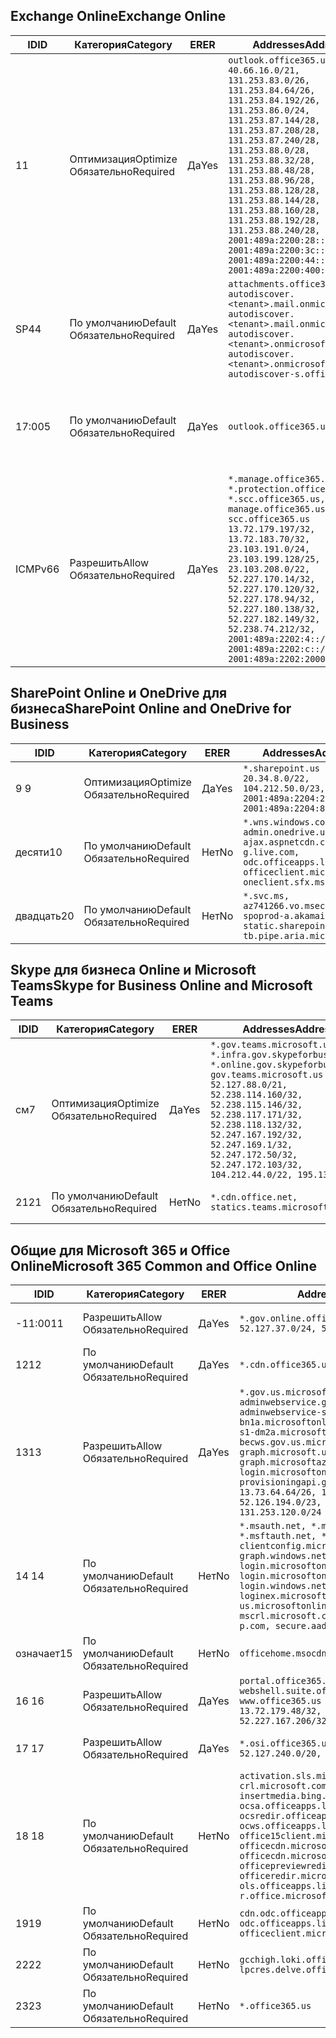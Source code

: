 <!--THIS FILE IS AUTOMATICALLY GENERATED. MANUAL CHANGES WILL BE OVERWRITTEN.-->
<!--Please contact the Office 365 Endpoints team with any questions.-->
<!--USGovGCCHigh endpoints version 2019112700-->
<!--File generated 2019-11-27 11:00:09.9982-->

## <a name="exchange-online"></a><span data-ttu-id="73c20-101">Exchange Online</span><span class="sxs-lookup"><span data-stu-id="73c20-101">Exchange Online</span></span>

<span data-ttu-id="73c20-102">ID</span><span class="sxs-lookup"><span data-stu-id="73c20-102">ID</span></span> | <span data-ttu-id="73c20-103">Категория</span><span class="sxs-lookup"><span data-stu-id="73c20-103">Category</span></span> | <span data-ttu-id="73c20-104">ER</span><span class="sxs-lookup"><span data-stu-id="73c20-104">ER</span></span> | <span data-ttu-id="73c20-105">Addresses</span><span class="sxs-lookup"><span data-stu-id="73c20-105">Addresses</span></span> | <span data-ttu-id="73c20-106">Порты</span><span class="sxs-lookup"><span data-stu-id="73c20-106">Ports</span></span>
-- | -------------------- | --- | ------------------------------------------------------------------------------------------------------------------------------------------------------------------------------------------------------------------------------------------------------------------------------------------------------------------------------------------------------------------------------------------------------------------------------------------------ | -------------------------------
<span data-ttu-id="73c20-107">1</span><span class="sxs-lookup"><span data-stu-id="73c20-107">1</span></span> | <span data-ttu-id="73c20-108">Оптимизация</span><span class="sxs-lookup"><span data-stu-id="73c20-108">Optimize</span></span><BR><span data-ttu-id="73c20-109">Обязательно</span><span class="sxs-lookup"><span data-stu-id="73c20-109">Required</span></span> | <span data-ttu-id="73c20-110">Да</span><span class="sxs-lookup"><span data-stu-id="73c20-110">Yes</span></span> | `outlook.office365.us`<BR>`40.66.16.0/21, 131.253.83.0/26, 131.253.84.64/26, 131.253.84.192/26, 131.253.86.0/24, 131.253.87.144/28, 131.253.87.208/28, 131.253.87.240/28, 131.253.88.0/28, 131.253.88.32/28, 131.253.88.48/28, 131.253.88.96/28, 131.253.88.128/28, 131.253.88.144/28, 131.253.88.160/28, 131.253.88.192/28, 131.253.88.240/28, 2001:489a:2200:28::/62, 2001:489a:2200:3c::/62, 2001:489a:2200:44::/62, 2001:489a:2200:400::/56` | <span data-ttu-id="73c20-111">**TCP:** 443, 80</span><span class="sxs-lookup"><span data-stu-id="73c20-111">**TCP:** 443, 80</span></span>
<span data-ttu-id="73c20-112">SP4</span><span class="sxs-lookup"><span data-stu-id="73c20-112">4</span></span> | <span data-ttu-id="73c20-113">По умолчанию</span><span class="sxs-lookup"><span data-stu-id="73c20-113">Default</span></span><BR><span data-ttu-id="73c20-114">Обязательно</span><span class="sxs-lookup"><span data-stu-id="73c20-114">Required</span></span> | <span data-ttu-id="73c20-115">Да</span><span class="sxs-lookup"><span data-stu-id="73c20-115">Yes</span></span> | `attachments.office365-net.us, autodiscover.<tenant>.mail.onmicrosoft.com, autodiscover.<tenant>.mail.onmicrosoft.us, autodiscover.<tenant>.onmicrosoft.com, autodiscover.<tenant>.onmicrosoft.us, autodiscover-s.office365.us` | <span data-ttu-id="73c20-116">**TCP:** 443, 80</span><span class="sxs-lookup"><span data-stu-id="73c20-116">**TCP:** 443, 80</span></span>
<span data-ttu-id="73c20-117">17:00</span><span class="sxs-lookup"><span data-stu-id="73c20-117">5</span></span> | <span data-ttu-id="73c20-118">По умолчанию</span><span class="sxs-lookup"><span data-stu-id="73c20-118">Default</span></span><BR><span data-ttu-id="73c20-119">Обязательно</span><span class="sxs-lookup"><span data-stu-id="73c20-119">Required</span></span> | <span data-ttu-id="73c20-120">Да</span><span class="sxs-lookup"><span data-stu-id="73c20-120">Yes</span></span> | `outlook.office365.us` | <span data-ttu-id="73c20-121">**TCP:** 143, 25, 587, 993, 995</span><span class="sxs-lookup"><span data-stu-id="73c20-121">**TCP:** 143, 25, 587, 993, 995</span></span>
<span data-ttu-id="73c20-122">ICMPv6</span><span class="sxs-lookup"><span data-stu-id="73c20-122">6</span></span> | <span data-ttu-id="73c20-123">Разрешить</span><span class="sxs-lookup"><span data-stu-id="73c20-123">Allow</span></span><BR><span data-ttu-id="73c20-124">Обязательно</span><span class="sxs-lookup"><span data-stu-id="73c20-124">Required</span></span> | <span data-ttu-id="73c20-125">Да</span><span class="sxs-lookup"><span data-stu-id="73c20-125">Yes</span></span> | `*.manage.office365.us, *.protection.office365.us, *.scc.office365.us, manage.office365.us, scc.office365.us`<BR>`13.72.179.197/32, 13.72.183.70/32, 23.103.191.0/24, 23.103.199.128/25, 23.103.208.0/22, 52.227.170.14/32, 52.227.170.120/32, 52.227.178.94/32, 52.227.180.138/32, 52.227.182.149/32, 52.238.74.212/32, 2001:489a:2202:4::/62, 2001:489a:2202:c::/62, 2001:489a:2202:2000::/63` | <span data-ttu-id="73c20-126">**TCP:** 25, 443</span><span class="sxs-lookup"><span data-stu-id="73c20-126">**TCP:** 25, 443</span></span>

## <a name="sharepoint-online-and-onedrive-for-business"></a><span data-ttu-id="73c20-127">SharePoint Online и OneDrive для бизнеса</span><span class="sxs-lookup"><span data-stu-id="73c20-127">SharePoint Online and OneDrive for Business</span></span>

<span data-ttu-id="73c20-128">ID</span><span class="sxs-lookup"><span data-stu-id="73c20-128">ID</span></span> | <span data-ttu-id="73c20-129">Категория</span><span class="sxs-lookup"><span data-stu-id="73c20-129">Category</span></span> | <span data-ttu-id="73c20-130">ER</span><span class="sxs-lookup"><span data-stu-id="73c20-130">ER</span></span> | <span data-ttu-id="73c20-131">Addresses</span><span class="sxs-lookup"><span data-stu-id="73c20-131">Addresses</span></span> | <span data-ttu-id="73c20-132">Порты</span><span class="sxs-lookup"><span data-stu-id="73c20-132">Ports</span></span>
-- | -------------------- | --- | --------------------------------------------------------------------------------------------------------------------------------------------- | ----------------
<span data-ttu-id="73c20-133">9 </span><span class="sxs-lookup"><span data-stu-id="73c20-133">9</span></span> | <span data-ttu-id="73c20-134">Оптимизация</span><span class="sxs-lookup"><span data-stu-id="73c20-134">Optimize</span></span><BR><span data-ttu-id="73c20-135">Обязательно</span><span class="sxs-lookup"><span data-stu-id="73c20-135">Required</span></span> | <span data-ttu-id="73c20-136">Да</span><span class="sxs-lookup"><span data-stu-id="73c20-136">Yes</span></span> | `*.sharepoint.us`<BR>`20.34.8.0/22, 104.212.50.0/23, 2001:489a:2204:2::/63, 2001:489a:2204:800::/54` | <span data-ttu-id="73c20-137">**TCP:** 443, 80</span><span class="sxs-lookup"><span data-stu-id="73c20-137">**TCP:** 443, 80</span></span>
<span data-ttu-id="73c20-138">десяти</span><span class="sxs-lookup"><span data-stu-id="73c20-138">10</span></span> | <span data-ttu-id="73c20-139">По умолчанию</span><span class="sxs-lookup"><span data-stu-id="73c20-139">Default</span></span><BR><span data-ttu-id="73c20-140">Обязательно</span><span class="sxs-lookup"><span data-stu-id="73c20-140">Required</span></span> | <span data-ttu-id="73c20-141">Нет</span><span class="sxs-lookup"><span data-stu-id="73c20-141">No</span></span> | `*.wns.windows.com, admin.onedrive.us, ajax.aspnetcdn.com, g.live.com, odc.officeapps.live.com, officeclient.microsoft.com, oneclient.sfx.ms` | <span data-ttu-id="73c20-142">**TCP:** 443, 80</span><span class="sxs-lookup"><span data-stu-id="73c20-142">**TCP:** 443, 80</span></span>
<span data-ttu-id="73c20-143">двадцать</span><span class="sxs-lookup"><span data-stu-id="73c20-143">20</span></span> | <span data-ttu-id="73c20-144">По умолчанию</span><span class="sxs-lookup"><span data-stu-id="73c20-144">Default</span></span><BR><span data-ttu-id="73c20-145">Обязательно</span><span class="sxs-lookup"><span data-stu-id="73c20-145">Required</span></span> | <span data-ttu-id="73c20-146">Нет</span><span class="sxs-lookup"><span data-stu-id="73c20-146">No</span></span> | `*.svc.ms, az741266.vo.msecnd.net, spoprod-a.akamaihd.net, static.sharepointonline.com, tb.pipe.aria.microsoft.com` | <span data-ttu-id="73c20-147">**TCP:** 443, 80</span><span class="sxs-lookup"><span data-stu-id="73c20-147">**TCP:** 443, 80</span></span>

## <a name="skype-for-business-online-and-microsoft-teams"></a><span data-ttu-id="73c20-148">Skype для бизнеса Online и Microsoft Teams</span><span class="sxs-lookup"><span data-stu-id="73c20-148">Skype for Business Online and Microsoft Teams</span></span>

<span data-ttu-id="73c20-149">ID</span><span class="sxs-lookup"><span data-stu-id="73c20-149">ID</span></span> | <span data-ttu-id="73c20-150">Категория</span><span class="sxs-lookup"><span data-stu-id="73c20-150">Category</span></span> | <span data-ttu-id="73c20-151">ER</span><span class="sxs-lookup"><span data-stu-id="73c20-151">ER</span></span> | <span data-ttu-id="73c20-152">Addresses</span><span class="sxs-lookup"><span data-stu-id="73c20-152">Addresses</span></span> | <span data-ttu-id="73c20-153">Порты</span><span class="sxs-lookup"><span data-stu-id="73c20-153">Ports</span></span>
-- | -------------------- | --- | --------------------------------------------------------------------------------------------------------------------------------------------------------------------------------------------------------------------------------------------------------------------------------------------------------------------------------- | ---------------------------------------------------
<span data-ttu-id="73c20-154">см</span><span class="sxs-lookup"><span data-stu-id="73c20-154">7</span></span> | <span data-ttu-id="73c20-155">Оптимизация</span><span class="sxs-lookup"><span data-stu-id="73c20-155">Optimize</span></span><BR><span data-ttu-id="73c20-156">Обязательно</span><span class="sxs-lookup"><span data-stu-id="73c20-156">Required</span></span> | <span data-ttu-id="73c20-157">Да</span><span class="sxs-lookup"><span data-stu-id="73c20-157">Yes</span></span> | `*.gov.teams.microsoft.us, *.infra.gov.skypeforbusiness.us, *.online.gov.skypeforbusiness.us, gov.teams.microsoft.us`<BR>`52.127.88.0/21, 52.238.114.160/32, 52.238.115.146/32, 52.238.117.171/32, 52.238.118.132/32, 52.247.167.192/32, 52.247.169.1/32, 52.247.172.50/32, 52.247.172.103/32, 104.212.44.0/22, 195.134.228.0/22` | <span data-ttu-id="73c20-158">**TCP:** 443, 80</span><span class="sxs-lookup"><span data-stu-id="73c20-158">**TCP:** 443, 80</span></span><BR><span data-ttu-id="73c20-159">**UDP:** 3478, 3479, 3480, 3481</span><span class="sxs-lookup"><span data-stu-id="73c20-159">**UDP:** 3478, 3479, 3480, 3481</span></span>
<span data-ttu-id="73c20-160">21</span><span class="sxs-lookup"><span data-stu-id="73c20-160">21</span></span> | <span data-ttu-id="73c20-161">По умолчанию</span><span class="sxs-lookup"><span data-stu-id="73c20-161">Default</span></span><BR><span data-ttu-id="73c20-162">Обязательно</span><span class="sxs-lookup"><span data-stu-id="73c20-162">Required</span></span> | <span data-ttu-id="73c20-163">Нет</span><span class="sxs-lookup"><span data-stu-id="73c20-163">No</span></span> | `*.cdn.office.net, statics.teams.microsoft.com` | <span data-ttu-id="73c20-164">**TCP:** 443</span><span class="sxs-lookup"><span data-stu-id="73c20-164">**TCP:** 443</span></span>

## <a name="microsoft-365-common-and-office-online"></a><span data-ttu-id="73c20-165">Общие для Microsoft 365 и Office Online</span><span class="sxs-lookup"><span data-stu-id="73c20-165">Microsoft 365 Common and Office Online</span></span>

<span data-ttu-id="73c20-166">ID</span><span class="sxs-lookup"><span data-stu-id="73c20-166">ID</span></span> | <span data-ttu-id="73c20-167">Категория</span><span class="sxs-lookup"><span data-stu-id="73c20-167">Category</span></span> | <span data-ttu-id="73c20-168">ER</span><span class="sxs-lookup"><span data-stu-id="73c20-168">ER</span></span> | <span data-ttu-id="73c20-169">Addresses</span><span class="sxs-lookup"><span data-stu-id="73c20-169">Addresses</span></span> | <span data-ttu-id="73c20-170">Порты</span><span class="sxs-lookup"><span data-stu-id="73c20-170">Ports</span></span>
-- | ------------------- | --- | --------------------------------------------------------------------------------------------------------------------------------------------------------------------------------------------------------------------------------------------------------------------------------------------------------------------------------------------------------------------------------------------------------------------- | ----------------
<span data-ttu-id="73c20-171">-11:00</span><span class="sxs-lookup"><span data-stu-id="73c20-171">11</span></span> | <span data-ttu-id="73c20-172">Разрешить</span><span class="sxs-lookup"><span data-stu-id="73c20-172">Allow</span></span><BR><span data-ttu-id="73c20-173">Обязательно</span><span class="sxs-lookup"><span data-stu-id="73c20-173">Required</span></span> | <span data-ttu-id="73c20-174">Да</span><span class="sxs-lookup"><span data-stu-id="73c20-174">Yes</span></span> | `*.gov.online.office365.us`<BR>`52.127.37.0/24, 52.127.82.0/23` | <span data-ttu-id="73c20-175">**TCP:** 443</span><span class="sxs-lookup"><span data-stu-id="73c20-175">**TCP:** 443</span></span>
<span data-ttu-id="73c20-176">12</span><span class="sxs-lookup"><span data-stu-id="73c20-176">12</span></span> | <span data-ttu-id="73c20-177">По умолчанию</span><span class="sxs-lookup"><span data-stu-id="73c20-177">Default</span></span><BR><span data-ttu-id="73c20-178">Обязательно</span><span class="sxs-lookup"><span data-stu-id="73c20-178">Required</span></span> | <span data-ttu-id="73c20-179">Да</span><span class="sxs-lookup"><span data-stu-id="73c20-179">Yes</span></span> | `*.cdn.office365.us` | <span data-ttu-id="73c20-180">**TCP:** 443</span><span class="sxs-lookup"><span data-stu-id="73c20-180">**TCP:** 443</span></span>
<span data-ttu-id="73c20-181">13</span><span class="sxs-lookup"><span data-stu-id="73c20-181">13</span></span> | <span data-ttu-id="73c20-182">Разрешить</span><span class="sxs-lookup"><span data-stu-id="73c20-182">Allow</span></span><BR><span data-ttu-id="73c20-183">Обязательно</span><span class="sxs-lookup"><span data-stu-id="73c20-183">Required</span></span> | <span data-ttu-id="73c20-184">Да</span><span class="sxs-lookup"><span data-stu-id="73c20-184">Yes</span></span> | `*.gov.us.microsoftonline.com, adminwebservice.gov.us.microsoftonline.com, adminwebservice-s1-bn1a.microsoftonline.com, adminwebservice-s1-dm2a.microsoftonline.com, becws.gov.us.microsoftonline.com, graph.microsoft.us, graph.microsoftazure.us, login.microsoftonline.us, provisioningapi.gov.us.microsoftonline.com`<BR>`13.73.64.64/26, 13.73.208.128/25, 52.126.194.0/23, 52.244.120.128/25, 131.253.120.0/24` | <span data-ttu-id="73c20-185">**TCP:** 443</span><span class="sxs-lookup"><span data-stu-id="73c20-185">**TCP:** 443</span></span>
<span data-ttu-id="73c20-186">14 </span><span class="sxs-lookup"><span data-stu-id="73c20-186">14</span></span> | <span data-ttu-id="73c20-187">По умолчанию</span><span class="sxs-lookup"><span data-stu-id="73c20-187">Default</span></span><BR><span data-ttu-id="73c20-188">Обязательно</span><span class="sxs-lookup"><span data-stu-id="73c20-188">Required</span></span> | <span data-ttu-id="73c20-189">Нет</span><span class="sxs-lookup"><span data-stu-id="73c20-189">No</span></span> | `*.msauth.net, *.msauthimages.us, *.msftauth.net, *.msftauthimages.us, clientconfig.microsoftonline-p.net, graph.windows.net, login.microsoftonline.com, login.microsoftonline-p.com, login.windows.net, loginex.microsoftonline.com, login-us.microsoftonline.com, mscrl.microsoft.com, nexus.microsoftonline-p.com, secure.aadcdn.microsoftonline-p.com` | <span data-ttu-id="73c20-190">**TCP:** 443</span><span class="sxs-lookup"><span data-stu-id="73c20-190">**TCP:** 443</span></span>
<span data-ttu-id="73c20-191">означает</span><span class="sxs-lookup"><span data-stu-id="73c20-191">15</span></span> | <span data-ttu-id="73c20-192">По умолчанию</span><span class="sxs-lookup"><span data-stu-id="73c20-192">Default</span></span><BR><span data-ttu-id="73c20-193">Обязательно</span><span class="sxs-lookup"><span data-stu-id="73c20-193">Required</span></span> | <span data-ttu-id="73c20-194">Нет</span><span class="sxs-lookup"><span data-stu-id="73c20-194">No</span></span> | `officehome.msocdn.us, prod.msocdn.us` | <span data-ttu-id="73c20-195">**TCP:** 443, 80</span><span class="sxs-lookup"><span data-stu-id="73c20-195">**TCP:** 443, 80</span></span>
<span data-ttu-id="73c20-196">16 </span><span class="sxs-lookup"><span data-stu-id="73c20-196">16</span></span> | <span data-ttu-id="73c20-197">Разрешить</span><span class="sxs-lookup"><span data-stu-id="73c20-197">Allow</span></span><BR><span data-ttu-id="73c20-198">Обязательно</span><span class="sxs-lookup"><span data-stu-id="73c20-198">Required</span></span> | <span data-ttu-id="73c20-199">Да</span><span class="sxs-lookup"><span data-stu-id="73c20-199">Yes</span></span> | `portal.office365.us, webshell.suite.office365.us, www.office365.us`<BR>`13.72.179.48/32, 13.72.188.8/32, 52.227.167.206/32, 52.227.170.242/32` | <span data-ttu-id="73c20-200">**TCP:** 443, 80</span><span class="sxs-lookup"><span data-stu-id="73c20-200">**TCP:** 443, 80</span></span>
<span data-ttu-id="73c20-201">17 </span><span class="sxs-lookup"><span data-stu-id="73c20-201">17</span></span> | <span data-ttu-id="73c20-202">Разрешить</span><span class="sxs-lookup"><span data-stu-id="73c20-202">Allow</span></span><BR><span data-ttu-id="73c20-203">Обязательно</span><span class="sxs-lookup"><span data-stu-id="73c20-203">Required</span></span> | <span data-ttu-id="73c20-204">Да</span><span class="sxs-lookup"><span data-stu-id="73c20-204">Yes</span></span> | `*.osi.office365.us, tasks.office365.us`<BR>`52.127.240.0/20, 2001:489a:2206::/48` | <span data-ttu-id="73c20-205">**TCP:** 443</span><span class="sxs-lookup"><span data-stu-id="73c20-205">**TCP:** 443</span></span>
<span data-ttu-id="73c20-206">18 </span><span class="sxs-lookup"><span data-stu-id="73c20-206">18</span></span> | <span data-ttu-id="73c20-207">По умолчанию</span><span class="sxs-lookup"><span data-stu-id="73c20-207">Default</span></span><BR><span data-ttu-id="73c20-208">Обязательно</span><span class="sxs-lookup"><span data-stu-id="73c20-208">Required</span></span> | <span data-ttu-id="73c20-209">Нет</span><span class="sxs-lookup"><span data-stu-id="73c20-209">No</span></span> | `activation.sls.microsoft.com, crl.microsoft.com, go.microsoft.com, insertmedia.bing.office.net, ocsa.officeapps.live.com, ocsredir.officeapps.live.com, ocws.officeapps.live.com, office15client.microsoft.com, officecdn.microsoft.com, officecdn.microsoft.com.edgesuite.net, officepreviewredir.microsoft.com, officeredir.microsoft.com, ols.officeapps.live.com, r.office.microsoft.com` | <span data-ttu-id="73c20-210">**TCP:** 443, 80</span><span class="sxs-lookup"><span data-stu-id="73c20-210">**TCP:** 443, 80</span></span>
<span data-ttu-id="73c20-211">19</span><span class="sxs-lookup"><span data-stu-id="73c20-211">19</span></span> | <span data-ttu-id="73c20-212">По умолчанию</span><span class="sxs-lookup"><span data-stu-id="73c20-212">Default</span></span><BR><span data-ttu-id="73c20-213">Обязательно</span><span class="sxs-lookup"><span data-stu-id="73c20-213">Required</span></span> | <span data-ttu-id="73c20-214">Нет</span><span class="sxs-lookup"><span data-stu-id="73c20-214">No</span></span> | `cdn.odc.officeapps.live.com, odc.officeapps.live.com, officeclient.microsoft.com` | <span data-ttu-id="73c20-215">**TCP:** 443, 80</span><span class="sxs-lookup"><span data-stu-id="73c20-215">**TCP:** 443, 80</span></span>
<span data-ttu-id="73c20-216">22</span><span class="sxs-lookup"><span data-stu-id="73c20-216">22</span></span> | <span data-ttu-id="73c20-217">По умолчанию</span><span class="sxs-lookup"><span data-stu-id="73c20-217">Default</span></span><BR><span data-ttu-id="73c20-218">Обязательно</span><span class="sxs-lookup"><span data-stu-id="73c20-218">Required</span></span> | <span data-ttu-id="73c20-219">Нет</span><span class="sxs-lookup"><span data-stu-id="73c20-219">No</span></span> | `gcchigh.loki.office365.us, lpcres.delve.office.com` | <span data-ttu-id="73c20-220">**TCP:** 443</span><span class="sxs-lookup"><span data-stu-id="73c20-220">**TCP:** 443</span></span>
<span data-ttu-id="73c20-221">23</span><span class="sxs-lookup"><span data-stu-id="73c20-221">23</span></span> | <span data-ttu-id="73c20-222">По умолчанию</span><span class="sxs-lookup"><span data-stu-id="73c20-222">Default</span></span><BR><span data-ttu-id="73c20-223">Обязательно</span><span class="sxs-lookup"><span data-stu-id="73c20-223">Required</span></span> | <span data-ttu-id="73c20-224">Нет</span><span class="sxs-lookup"><span data-stu-id="73c20-224">No</span></span> | `*.office365.us` | <span data-ttu-id="73c20-225">**TCP:** 443, 80</span><span class="sxs-lookup"><span data-stu-id="73c20-225">**TCP:** 443, 80</span></span>
